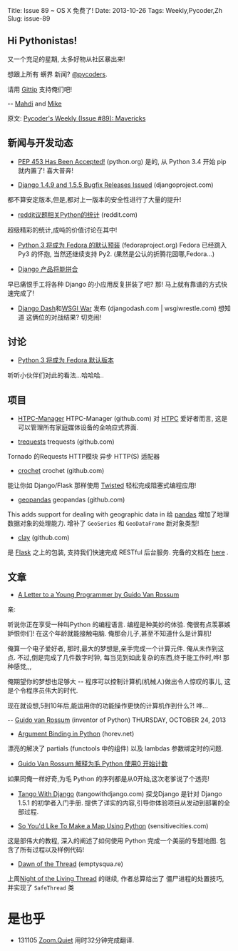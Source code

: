 Title: Issue 89 ~ OS X 免费了! 
Date: 2013-10-26 
Tags: Weekly,Pycoder,Zh 
Slug: issue-89 
## Hi Pythonistas!

又一个充足的星期,
太多好物从社区暴出来!


想跟上所有 蠎界 新闻?
 [@pycoders](http://twitter.com/pycoders).

请用
[Gittip](https://www.gittip.com/PycodersWeekly)
支持俺们吧!

--
[Mahdi](https://twitter.com/#!/myusuf3) and [Mike](https://twitter.com/#!/mgrouchy)

原文: 
[Pycoder's Weekly (Issue #89): Mavericks](http://us4.campaign-archive1.com/?u=9735795484d2e4c204da82a29&id=c8c36205c4)

## 新闻与开发动态

- [PEP 453 Has Been Accepted!](http://www.python.org/dev/peps/pep-0453/) (python.org)
是的, 从 Python 3.4 开始 pip 就内置了! 喜大普奔!

 

- [Django 1.4.9 and 1.5.5 Bugfix Releases Issued](https://www.djangoproject.com/weblog/2013/oct/24/bugfix-releases/) (djangoproject.com)

都不算安定版本,但是,都对上一版本的安全性进行了大量的提升!


 

- [reddit议题相关Python的统计](http://www.reddit.com/r/pystats/) (reddit.com)

超级精彩的统计,成吨的价值讨论在其中!


- [Python 3 将成为 Fedora 的默认预装](https://fedoraproject.org/wiki/Changes/Python_3_as_Default) (fedoraproject.org)
Fedora 已经跳入 Py3 的怀抱,
当然还继续支持 Py2.
(果然是公认的折腾花园哪,Fedora...)


 
- [Django 产品将能拼合](http://www.aeracode.org/2013/10/23/flat-pancake/)

早已痛恨手工将各种 Django 的小应用反复拼装了吧?
那! 马上就有靠谱的方式快速完成了!

- [Django Dash](http://djangodash.com/judging/2013/results/)和[WSGI War](http://wsgiwrestle.com/judging/2013/results/) 发布 (djangodash.com | wsgiwrestle.com)
想知道 这俩位的对战结果?
切克闹!

## 讨论

- [Python 3 将成为 Fedora 默认版本](http://www.reddit.com/r/Python/comments/1p47co/python3_to_become_the_default_python_in_fedora/)

听听小伙伴们对此的看法...哈哈哈..

## 项目
  
- [HTPC-Manager](https://github.com/styxit/HTPC-Manager)
HTPC-Manager (github.com)
对 [HTPC](http://en.wikipedia.org/wiki/Home_theater_PC)
爱好者而言, 
这是可以管理所有家庭媒体设备的全响应式界面.

 
- [trequests](https://github.com/1stvamp/trequests)
trequests (github.com)

Tornado 的Requests HTTP模块
异步 HTTP(S) 适配器  

 
- [crochet](https://github.com/itamarst/crochet/)
crochet (github.com)

能让你如 Django/Flask 那样使用
[Twisted](http://twistedmatrix.com/trac/)
轻松完成阻塞式编程应用!

 
- [geopandas](https://github.com/kjordahl/geopandas)
geopandas (github.com)

This adds support for dealing with geographic data in 
给
[pandas](http://pandas.pydata.org/)
增加了地理数据对象的处理能力.
增补了 `GeoSeries` 和 `GeoDataFrame` 新对象类型!

 
- [clay](https://github.com/uber/clay) (github.com)

是
[Flask](http://flask.pocoo.org/)
之上的包装,
支持我们快速完成 RESTful 后台服务.
完备的文档在
[here](http://uber.github.io/clay/)
 .

## 文章

- [A Letter to a Young Programmer by Guido Van Rossum](http://neopythonic.blogspot.ca/2013/10/letter-to-young-programmer.html)

亲:

听说你正在享受一种叫Python 的编程语言.
编程是种美妙的体验.
俺很有点羡慕嫉妒恨你们!
在这个年龄就能接触电脑.
俺那会儿子,甚至不知道什么是计算机!

俺算一个电子爱好者,
那时,最大的梦想是,亲手完成一个计算元件.
俺从未作到这点.
不过,倒是完成了几件数字时钟,
每当见到如此复杂的东西,终于能工作时,哗! 那种感觉,,,

俺期望你的梦想也足够大 --
程序可以控制计算机(机械人)做出令人惊叹的事儿,
这是个令程序员伟大的时代.

现在就设想,5到10年后,能运用你的功能操作更快的计算机作到什么?! 哗...


-- [Guido van Rossum](http://www.blogger.com/profile/12821714508588242516) (inventor of Python)
THURSDAY, OCTOBER 24, 2013


- [Argument Binding in Python](http://alon.horev.net/blog/2013/10/20/argument-binding-in-python/) (horev.net)

漂亮的解决了 partials (functools 中的组件) 以及 lambdas 参数绑定时的问题.

- [Guido Van Rossum 解释为毛 Python 使用0 开始计数](http://python-history.blogspot.ca/2013/10/why-python-uses-0-based-indexing.html)

如果同俺一样好奇,为毛 Python 的序列都是从0开始,这次老爹说了个透亮!

- [Tango With Django](http://www.tangowithdjango.com/) (tangowithdjango.com)
探戈Django
是针对 Django 1.5.1 的初学者入门手册.
提供了详实的内容,引导你体验项目从发动到部署的全部过程.

- [So You'd Like To Make a Map Using Python](http://sensitivecities.com/so-youd-like-to-make-a-map-using-python-EN.html) (sensitivecities.com)

这是部伟大的教程,
深入的阐述了如何使用 Python 完成一个美丽的专题地图.
包含了所有过程以及样例代码!

- [Dawn of the Thread](http://emptysqua.re/blog/dawn-of-the-thread/) (emptysqua.re)

上周[Night of the Living Thread](http://emptysqua.re/blog/night-of-the-living-thread/)
的继续,
作者总算给出了 僵尸进程的处置技巧,
并实现了 `SafeThread` 类


# 是也乎

- 131105 [Zoom.Quiet](http://zoomquiet.org/) 用时32分钟完成翻译.

